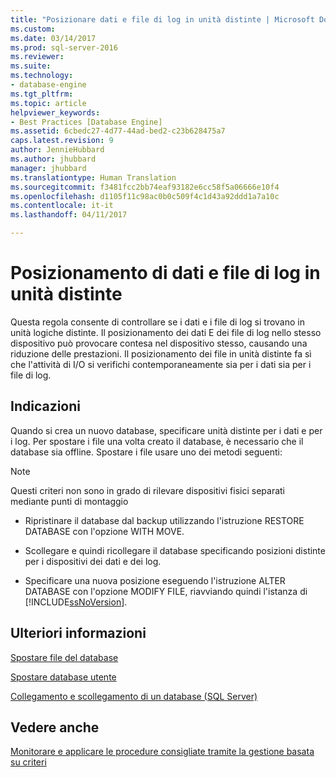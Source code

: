 ```yaml
---
title: "Posizionare dati e file di log in unità distinte | Microsoft Docs"
ms.custom: 
ms.date: 03/14/2017
ms.prod: sql-server-2016
ms.reviewer: 
ms.suite: 
ms.technology:
- database-engine
ms.tgt_pltfrm: 
ms.topic: article
helpviewer_keywords:
- Best Practices [Database Engine]
ms.assetid: 6cbedc27-4d77-44ad-bed2-c23b628475a7
caps.latest.revision: 9
author: JennieHubbard
ms.author: jhubbard
manager: jhubbard
ms.translationtype: Human Translation
ms.sourcegitcommit: f3481fcc2bb74eaf93182e6cc58f5a06666e10f4
ms.openlocfilehash: d1105f11c98ac0b0c509f4c1d43a92ddd1a7a10c
ms.contentlocale: it-it
ms.lasthandoff: 04/11/2017

---
```

# <a name="place-data-and-log-files-on-separate-drives"></a>Posizionamento di dati e file di log in unità distinte
  Questa regola consente di controllare se i dati e i file di log si trovano in unità logiche distinte. Il posizionamento dei dati E dei file di log nello stesso dispositivo può provocare contesa nel dispositivo stesso, causando una riduzione delle prestazioni. Il posizionamento dei file in unità distinte fa sì che l'attività di I/O si verifichi contemporaneamente sia per i dati sia per i file di log.  
  
## <a name="recommendations"></a>Indicazioni  
 Quando si crea un nuovo database, specificare unità distinte per i dati e per i log. Per spostare i file una volta creato il database, è necessario che il database sia offline. Spostare i file usare uno dei metodi seguenti:  
  
> [!NOTE]  
>  Questi criteri non sono in grado di rilevare dispositivi fisici separati mediante punti di montaggio  
  
-   Ripristinare il database dal backup utilizzando l'istruzione RESTORE DATABASE con l'opzione WITH MOVE.  
  
-   Scollegare e quindi ricollegare il database specificando posizioni distinte per i dispositivi dei dati e dei log.  
  
-   Specificare una nuova posizione eseguendo l'istruzione ALTER DATABASE con l'opzione MODIFY FILE, riavviando quindi l'istanza di [!INCLUDE[ssNoVersion](../../includes/ssnoversion-md.md)].  
  
## <a name="for-more-information"></a>Ulteriori informazioni  
 [Spostare file del database](../../relational-databases/databases/move-database-files.md)  
  
 [Spostare database utente](../../relational-databases/databases/move-user-databases.md)  
  
 [Collegamento e scollegamento di un database &#40;SQL Server&#41;](../../relational-databases/databases/database-detach-and-attach-sql-server.md)  
  
## <a name="see-also"></a>Vedere anche  
 [Monitorare e applicare le procedure consigliate tramite la gestione basata su criteri](../../relational-databases/policy-based-management/monitor-and-enforce-best-practices-by-using-policy-based-management.md)  
  
  
